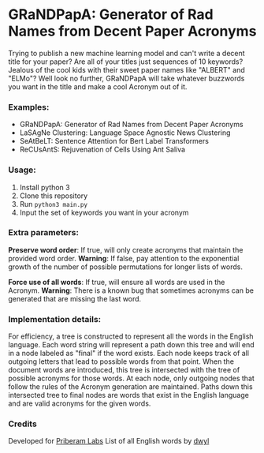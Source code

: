 # GRaNDPapA: Generator of Rad Names from Decent Paper Acronyms

Trying to publish a new machine learning model and can't write a decent title for your paper?
Are all of your titles just sequences of 10 keywords?
Jealous of the cool kids with their sweet paper names like "ALBERT" and "ELMo"?
Well look no further, GRaNDPapA will take whatever buzzwords you want in the title and make a cool Acronym out of it.

### Examples:

* GRaNDPapA: Generator of Rad Names from Decent Paper Acronyms
* LaSAgNe Clustering: Language Space Agnostic News Clustering
* SeAtBeLT: Sentence Attention for Bert Label Transformers
* ReCUsAntS: Rejuvenation of Cells Using Ant Saliva

### Usage:

1. Install python 3
2. Clone this repository
3. Run `python3 main.py`
4. Input the set of keywords you want in your acronym

### Extra parameters:

**Preserve word order**: If true, will only create acronyms that maintain the provided word order.
    **Warning**: If false, pay attention to the exponential growth of the number of possible permutations for longer lists of words.

**Force use of all words**: If true, will ensure all words are used in the Acronym.
    **Warning**: There is a known bug that sometimes acronyms can be generated that are missing the last word.

### Implementation details:

For efficiency, a tree is constructed to represent all the words in the English language.
Each word string will represent a path down this tree and will end in a node labeled as "final" if the word exists.
Each node keeps track of all outgoing letters that lead to possible words from that point.
When the document words are introduced, this tree is intersected with the tree of possible acronyms for those words.
At each node, only outgoing nodes that follow the rules of the Acronym generation are maintained.
Paths down this intersected tree to final nodes are words that exist in the English language and are valid acronyms for the given words.


### Credits

Developed for [Priberam Labs](https://labs.priberam.com/)
List of all English words by [dwyl](https://github.com/dwyl/english-words)
